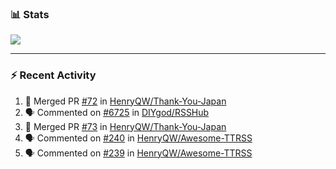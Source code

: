 ### :bar_chart: Stats

<a href="#">
  <img align="center" src="https://github-readme-stats.vercel.app/api?username=henryqw&count_private=true&show_icons=true" />
</a>
<!-- <a href="#">
  <img align="center" src="https://github-readme-stats-git-master.henryqw.vercel.app/api/top-langs/?username=HenryQW&layout=compact" />
</a> -->

---

### :zap: Recent Activity

<!--START_SECTION:activity-->

1. 🎉 Merged PR [#72](https://github.com/HenryQW/Thank-You-Japan/pull/72) in [HenryQW/Thank-You-Japan](https://github.com/HenryQW/Thank-You-Japan)
2. 🗣 Commented on [#6725](https://github.com/DIYgod/RSSHub/issues/6725) in [DIYgod/RSSHub](https://github.com/DIYgod/RSSHub)
3. 🎉 Merged PR [#73](https://github.com/HenryQW/Thank-You-Japan/pull/73) in [HenryQW/Thank-You-Japan](https://github.com/HenryQW/Thank-You-Japan)
4. 🗣 Commented on [#240](https://github.com/HenryQW/Awesome-TTRSS/issues/240) in [HenryQW/Awesome-TTRSS](https://github.com/HenryQW/Awesome-TTRSS)
5. 🗣 Commented on [#239](https://github.com/HenryQW/Awesome-TTRSS/issues/239) in [HenryQW/Awesome-TTRSS](https://github.com/HenryQW/Awesome-TTRSS)
<!--END_SECTION:activity-->
